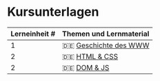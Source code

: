 # Kursunterlagen

| Lerneinheit # | Themen und Lernmaterial |
| --- | --- |
| 1 | 🇩🇪 [Geschichte des WWW](https://github.com/aheil/hhn-webdev/blob/main/slides/webdev.01.de.history.pdf) |
| 2 | 🇩🇪 [HTML & CSS](https://github.com/aheil/hhn-webdev/blob/main/slides/webdev.02.de.htmlcss.pdf) |
| 2 | 🇩🇪 [DOM & JS](https://github.com/aheil/hhn-webdev/blob/main/slides/webdev.03.de.dom.pdf) |
